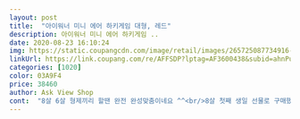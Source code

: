 ```yaml
---
layout: post 
title:  "아이워너 미니 에어 하키게임 대형, 레드" 
description: 아이워너 미니 에어 하키게임 ..
date: 2020-08-23 16:10:24 
img: https://static.coupangcdn.com/image/retail/images/265725087734916-e666ef4e-c6f4-4a97-94be-8471ee0dd20d.jpg 
linkUrl: https://link.coupang.com/re/AFFSDP?lptag=AF3600438&subid=ahnPublicAsk&pageKey=1757964683&itemId=2993978930&vendorItemId=3181565319&traceid=V0-113-a4be4b9a1823ae3d 
categories: [1020] 
color: 03A9F4 
price: 38460 
author: Ask View Shop 
cont:  "8살 6살 형제끼리 할땐 완전 완성맞춤이네요 ^^<br/>8살 첫째 생일 선물로 구매했습니다<br/>건전지는 따로 구매하셔야 해요<br/>그래도 다음날 교환 물건 가지고 가고 새 물건이 바로는 아니지만 교환 물건 가지고 가고 오후에 와서 조립하기 전 건전지 먼저 넣고 실험해 보고 조립해서 신나게 놀았답니다.<br/><br/>남편이 잡기엔 스틱이 너무 작어요<br/>들어있습니다 AA건전지 6개가 들어가는데<br/>미끄러지지 않습니다 그래도 애들끼라 할땐<br/>바람이 강하지 않아 움직이는 부분만 움직이네요<br/>받았어요<br/>별 다 주려다 상품 분량에 다시 받은거 땜에 하나 빼요<br/>사이즈도 크고 좋은데... <br/><br/>상품 불량으로 다 조립하고 난 후 건전지른 넣어서 바람이 안 나와서 다시 조립된거 푸르고 재 포장하여 교환신청... <br/><br/>상품배송 빨랐구요.<br/> 제품 받아 조립하기도 쉬웠어요.<br/> 스코어보드 2개중에 하나가 조금 헐거워 빠지기는 하지만 그냥 쓸만하구요 다리 조립하고 세우니 살짝 뒤뚱걸리네요.<br/> 그래도 아이들과 잼나게 첫사용 했네요.<br/><br/>아이들이 좋다가 말았다는... <br/><br/>여행 가면 보통 콘도 밑에 오락실에서<br/>잘 쓸께요<br/>재미있었던지 생일 선물로 받고 싶다고 해서<br/>전원 안켜도 괜찮아요<br/>전원 안키고도 게임은 가능한데 퍽이 빠르게<br/>조립은 엄청 간단하고 안에 드라이버까지<br/>좋네요 ㅋㅋ<br/>찾던중 쿠팡에서 전날 구매하고 바로 다음날 새벽에<br/>하키게임을 몇번 했는데 그게<br/>한동안 이거 빠져서 놀아달라 소리 안할꺼 같아<br/>호평보고 재미있을것 같아 구매했는데... <br/><br/>" 
---
```

